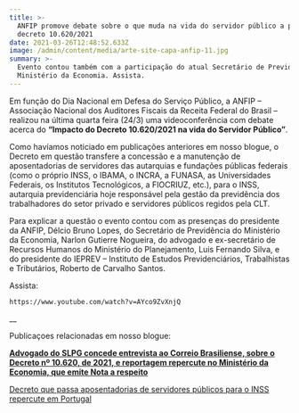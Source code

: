 ```yaml
---
title: >-
  ANFIP promove debate sobre o que muda na vida do servidor público a partir do
  decreto 10.620/2021
date: 2021-03-26T12:48:52.633Z
image: /admin/content/media/arte-site-capa-anfip-11.jpg
summary: >-
  Evento contou também com a participação do atual Secretário de Previdência do
  Ministério da Economia. Assista.
---
```

Em função do Dia Nacional em Defesa do Serviço Público, a ANFIP – Associação Nacional dos Auditores Fiscais da Receita Federal do Brasil – realizou na última quarta feira (24/3) uma videoconferência com debate acerca do **“Impacto do Decreto 10.620/2021 na vida do Servidor Público”**. 

Como havíamos noticiado em publicações anteriores em nosso blogue, o Decreto em questão transfere a concessão e a manutenção de aposentadorias de servidores das autarquias e fundações públicas federais (como o próprio INSS, o IBAMA, o INCRA, a FUNASA, as Universidades Federais, os Institutos Tecnológicos, a FIOCRIUZ, etc.), para o INSS, autarquia previdenciária hoje responsável pela gestão da previdência dos trabalhadores do setor privado e servidores públicos regidos pela CLT. 

Para explicar a questão o evento contou com as presenças do presidente da ANFIP, Délcio Bruno Lopes, do Secretário de Previdência do Ministério da Economia, Narlon Gutierre Nogueira, do advogado e ex-secretário de Recursos Humanos do Ministério do Planejamento, Luis Fernando Silva, e do presidente do IEPREV – Instituto de Estudos Previdenciários, Trabalhistas e Tributários, Roberto de Carvalho Santos. 

Assista:

```youtube
https://www.youtube.com/watch?v=AYco9ZvXnjQ
```

__

Publicaçoes relacionadas em nosso blogue:

[**Advogado do SLPG concede entrevista ao Correio Brasiliense, sobre o Decreto nº 10.620, de 2021, e reportagem repercute no Ministério da Economia, que emite Nota a respeito**](https://www.slpgadvogados.adv.br/noticias/advogado-do-slpg-concede-entrevista-ao-correio-brasiliense-sobre-o-decreto-n%C2%BA-10-620-de-2021-e-reportagem-repercute-no-minist%C3%A9rio-da-economia-que-emite-nota-a-respeito)

[Decreto que passa aposentadorias de servidores públicos para o INSS repercute em Portugal](https://www.slpgadvogados.adv.br/noticias/decreto-que-passa-aposentadorias-de-servidores-p%C3%BAblicos-para-o-inss-repercute-em-portugal)

